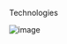 Technologies

![image](https://github.com/OlgaAZE/OlgaAZE/assets/93489759/18f42bfa-a88d-4b37-b02b-89c96d30dd92)

